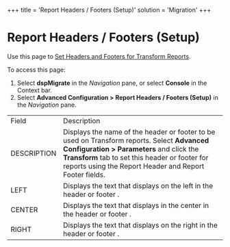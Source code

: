 +++
title = 'Report Headers / Footers (Setup)'
solution = 'Migration'
+++

# Report Headers / Footers (Setup)

<div class="use">

Use this page to [Set Headers and Footers for Transform
Reports](../../Transform/Config/Set_Up_Headers_and_Footers).

</div>

To access this page:

1.  Select <span style="font-weight: bold;">dspMigrate</span> in the
    <span style="font-style: italic;">Navigation</span> pane, or select
    <span style="font-weight: bold;">Console</span> in the Context bar.
     
2.  Select <span style="font-weight: bold;">Advanced Configuration \>
    Report Headers / Footers (Setup)</span> in the
    <span style="font-style: italic;">Navigation</span>
pane.

|             |                                                                                                                                                                                                                                                       |
| ----------- | ----------------------------------------------------------------------------------------------------------------------------------------------------------------------------------------------------------------------------------------------------- |
| Field       | Description                                                                                                                                                                                                                                           |
| DESCRIPTION | Displays the name of the header or footer to be used on Transform reports. Select **Advanced Configuration \> Parameters** and click the **Transform** tab to set this header or footer for reports using the Report Header and Report Footer fields. |
| LEFT        | Displays the text that displays on the left in the header or footer .                                                                                                                                                                                 |
| CENTER      | Displays the text that displays in the center in the header or footer .                                                                                                                                                                               |
| RIGHT       | Displays the text that displays on the right in the header or footer .                                                                                                                                                                                |
